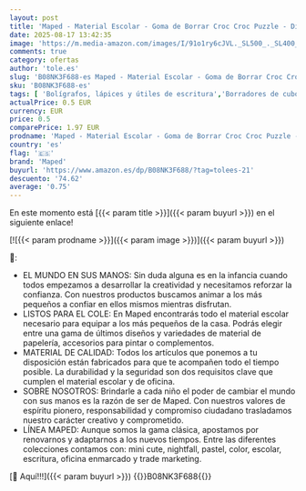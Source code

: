 ```yaml
---
layout: post
title: 'Maped - Material Escolar - Goma de Borrar Croc Croc Puzzle - Diseño Lúdico con 3 Partes - Forma Ergonómica - Borra Grafito y Tinta Sensible a Fricción - Modelo Ranita'
date: 2025-08-17 13:42:35
image: 'https://m.media-amazon.com/images/I/91o1ry6cJVL._SL500_._SL400_.jpg'
comments: true
category: ofertas
author: 'tole.es'
slug: 'B08NK3F688-es Maped - Material Escolar - Goma de Borrar Croc Croc Puzzle...'
sku: 'B08NK3F688-es'
tags: [ 'Bolígrafos, lápices y útiles de escritura','Borradores de cubo','Correctores y gomas de borrar','Oficina y papelería','borrar','de','escolar','goma','maped','material','🇪🇸', ]
actualPrice: 0.5 EUR
currency: EUR
price: 0.5
comparePrice: 1.97 EUR
prodname: 'Maped - Material Escolar - Goma de Borrar Croc Croc Puzzle - Diseño Lúdico con 3 Partes - Forma Ergonómica - Borra Grafito y Tinta Sensible a Fricción - Modelo Ranita'
country: 'es'
flag: '🇪🇸'
brand: 'Maped'
buyurl: 'https://www.amazon.es/dp/B08NK3F688/?tag=tolees-21'
descuento: '74.62'
average: '0.75'
---
```


En este momento está [{{< param title >}}]({{< param buyurl >}}) en el siguiente enlace!

[![{{< param prodname >}}]({{< param image >}})]({{< param buyurl >}})

🔎:

- EL MUNDO EN SUS MANOS: Sin duda alguna es en la infancia cuando todos empezamos a desarrollar la creatividad y necesitamos reforzar la confianza. Con nuestros productos buscamos animar a los más pequeños a confiar en ellos mismos mientras disfrutan.
- LISTOS PARA EL COLE: En Maped encontrarás todo el material escolar necesario para equipar a los más pequeños de la casa. Podrás elegir entre una gama de últimos diseños y variedades de material de papelería, accesorios para pintar o complementos.
- MATERIAL DE CALIDAD: Todos los artículos que ponemos a tu disposición están fabricados para que te acompañen todo el tiempo posible. La durabilidad y la seguridad son dos requisitos clave que cumplen el material escolar y de oficina.
- SOBRE NOSOTROS: Brindarle a cada niño el poder de cambiar el mundo con sus manos es la razón de ser de Maped. Con nuestros valores de espíritu pionero, responsabilidad y compromiso ciudadano trasladamos nuestro carácter creativo y comprometido.
- LÍNEA MAPED: Aunque somos la gama clásica, apostamos por renovarnos y adaptarnos a los nuevos tiempos. Entre las diferentes colecciones contamos con: mini cute, nightfall, pastel, color, escolar, escritura, oficina enmarcado y trade marketing.

[🛒 Aquí!!!]({{< param buyurl >}})
{{<world>}}B08NK3F688{{</world>}}
